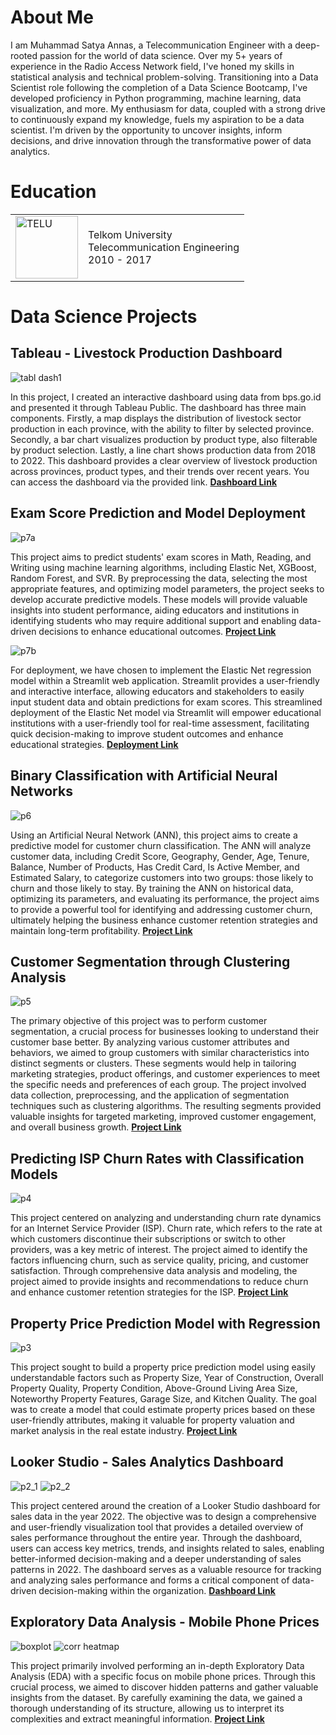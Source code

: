 # **About Me**
I am Muhammad Satya Annas, a Telecommunication Engineer with a deep-rooted passion for the world of data science. Over my 5+ years of experience in the Radio Access Network field, I've honed my skills in statistical analysis and technical problem-solving. Transitioning into a Data Scientist role following the completion of a Data Science Bootcamp, I've developed proficiency in Python programming, machine learning, data visualization, and more. My enthusiasm for data, coupled with a strong drive to continuously expand my knowledge, fuels my aspiration to be a data scientist. I'm driven by the opportunity to uncover insights, inform decisions, and drive innovation through the transformative power of data analytics.

# **Education**
<table>
  <tr>
    <td><img src="assets/logo/untel.png" alt="TELU" height="100"></td>
    <td>
      Telkom University<br>
      Telecommunication Engineering<br>
      2010 - 2017
    </td>
  </tr>
</table>

# **Data Science Projects**
## Tableau - Livestock Production Dashboard

![tabl dash1](assets/img/tabl_dash1.png)

In this project, I created an interactive dashboard using data from bps.go.id and presented it through Tableau Public. The dashboard has three main components. Firstly, a map displays the distribution of livestock sector production in each province, with the ability to filter by selected province. Secondly, a bar chart visualizes production by product type, also filterable by product selection. Lastly, a line chart shows production data from 2018 to 2022. This dashboard provides a clear overview of livestock production across provinces, product types, and their trends over recent years. You can access the dashboard via the provided link. [**Dashboard Link**](https://public.tableau.com/shared/Z775W6Z7C?:display_count=n&:origin=viz_share_link)

## Exam Score Prediction and Model Deployment

![p7a](assets/img/p7a.png)

This project aims to predict students' exam scores in Math, Reading, and Writing using machine learning algorithms, including Elastic Net, XGBoost, Random Forest, and SVR. By preprocessing the data, selecting the most appropriate features, and optimizing model parameters, the project seeks to develop accurate predictive models. These models will provide valuable insights into student performance, aiding educators and institutions in identifying students who may require additional support and enabling data-driven decisions to enhance educational outcomes. [**Project Link**](https://github.com/ASatya-J107/Data_Science_Project_7_Exam_Score_Prediction_Model_Deployment/blob/main/Data_Science_Project_7_Exam_Score_Prediction_Model_Deployment.ipynb)

![p7b](assets/img/p7b.png)

For deployment, we have chosen to implement the Elastic Net regression model within a Streamlit web application. Streamlit provides a user-friendly and interactive interface, allowing educators and stakeholders to easily input student data and obtain predictions for exam scores. This streamlined deployment of the Elastic Net model via Streamlit will empower educational institutions with a user-friendly tool for real-time assessment, facilitating quick decision-making to improve student outcomes and enhance educational strategies. [**Deployment Link**](https://exam-score-prediction.streamlit.app/)

## Binary Classification with Artificial Neural Networks

![p6](assets/img/p6.png)

Using an Artificial Neural Network (ANN), this project aims to create a predictive model for customer churn classification. The ANN will analyze customer data, including Credit Score, Geography, Gender, Age, Tenure, Balance, Number of Products, Has Credit Card, Is Active Member, and Estimated Salary, to categorize customers into two groups: those likely to churn and those likely to stay. By training the ANN on historical data, optimizing its parameters, and evaluating its performance, the project aims to provide a powerful tool for identifying and addressing customer churn, ultimately helping the business enhance customer retention strategies and maintain long-term profitability. [**Project Link**](https://github.com/ASatya-J107/Data_Science_Project_6_Artificial_Neural_Network/blob/main/Data_Science_Project_6_Artificial_Neural_Network.ipynb)

## Customer Segmentation through Clustering Analysis

![p5](assets/img/p5.jpg)

The primary objective of this project was to perform customer segmentation, a crucial process for businesses looking to understand their customer base better. By analyzing various customer attributes and behaviors, we aimed to group customers with similar characteristics into distinct segments or clusters. These segments would help in tailoring marketing strategies, product offerings, and customer experiences to meet the specific needs and preferences of each group. The project involved data collection, preprocessing, and the application of segmentation techniques such as clustering algorithms. The resulting segments provided valuable insights for targeted marketing, improved customer engagement, and overall business growth. [**Project Link**](https://github.com/ASatya-J107/Data_Science_Project_5_Clustering/blob/main/Data_Science_Project_5_Clustering.ipynb)

## Predicting ISP Churn Rates with Classification Models

![p4](assets/img/p4_1.png)

This project centered on analyzing and understanding churn rate dynamics for an Internet Service Provider (ISP). Churn rate, which refers to the rate at which customers discontinue their subscriptions or switch to other providers, was a key metric of interest. The project aimed to identify the factors influencing churn, such as service quality, pricing, and customer satisfaction. Through comprehensive data analysis and modeling, the project aimed to provide insights and recommendations to reduce churn and enhance customer retention strategies for the ISP. [**Project Link**](https://github.com/ASatya-J107/Data_Science_Project_4_Classification/blob/main/Data_Science_Project_4_Classification.ipynb)

## Property Price Prediction Model with Regression

![p3](assets/img/p3_1.png)

This project sought to build a property price prediction model using easily understandable factors such as Property Size, Year of Construction, Overall Property Quality, Property Condition, Above-Ground Living Area Size, Noteworthy Property Features, Garage Size, and Kitchen Quality. The goal was to create a model that could estimate property prices based on these user-friendly attributes, making it valuable for property valuation and market analysis in the real estate industry. [**Project Link**](https://github.com/ASatya-J107/Data_Science_Project_3_Regression/blob/main/Data_Science_Project_3_Regression.ipynb)

## Looker Studio - Sales Analytics Dashboard

![p2_1](assets/img/p2_1.jpg)
![p2_2](assets/img/p2_2.jpg)

This project centered around the creation of a Looker Studio dashboard for sales data in the year 2022. The objective was to design a comprehensive and user-friendly visualization tool that provides a detailed overview of sales performance throughout the entire year. Through the dashboard, users can access key metrics, trends, and insights related to sales, enabling better-informed decision-making and a deeper understanding of sales patterns in 2022. The dashboard serves as a valuable resource for tracking and analyzing sales performance and forms a critical component of data-driven decision-making within the organization. [**Dashboard Link**](https://lookerstudio.google.com/embed/reporting/1119535a-bef2-4b2a-a47b-6cf5ae997edf/page/4HwXD)

## Exploratory Data Analysis - Mobile Phone Prices

![boxplot](assets/img/p1_2.png)
![corr heatmap](assets/img/p1_3.png)

This project primarily involved performing an in-depth Exploratory Data Analysis (EDA) with a specific focus on mobile phone prices. Through this crucial process, we aimed to discover hidden patterns and gather valuable insights from the dataset. By carefully examining the data, we gained a thorough understanding of its structure, allowing us to interpret its complexities and extract meaningful information. [**Project Link**](https://github.com/ASatya-J107/Data_Science_Project_1_Exploratory_Data_Analysis/blob/main/Data_Science_Project_1_Exploratory_Data_Analysis.ipynb)
